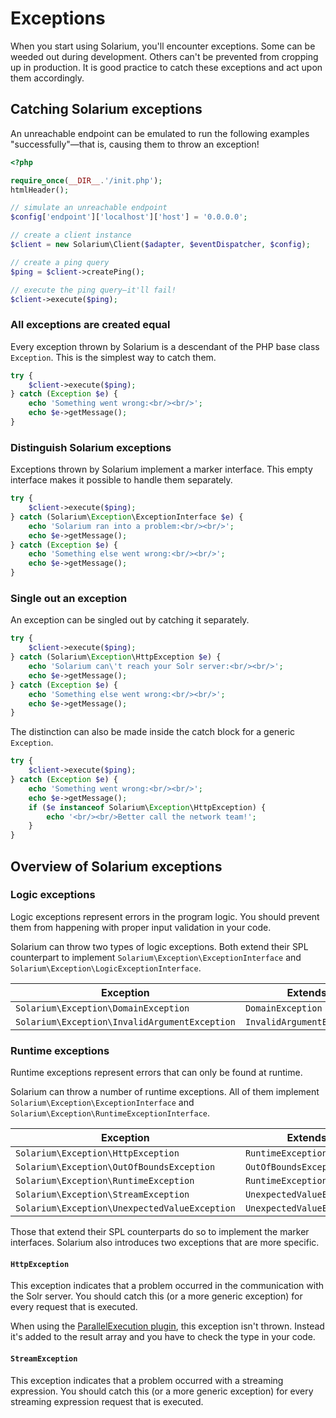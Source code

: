 Exceptions
==========

When you start using Solarium, you'll encounter exceptions. Some can be weeded out during development. Others can't be prevented from cropping up in production. It is good practice to catch these exceptions and act upon them accordingly.

Catching Solarium exceptions
----------------------------

An unreachable endpoint can be emulated to run the following examples "successfully"—that is, causing them to throw an exception!

```php
<?php

require_once(__DIR__.'/init.php');
htmlHeader();

// simulate an unreachable endpoint
$config['endpoint']['localhost']['host'] = '0.0.0.0';

// create a client instance
$client = new Solarium\Client($adapter, $eventDispatcher, $config);

// create a ping query
$ping = $client->createPing();

// execute the ping query—it'll fail!
$client->execute($ping);
```


### All exceptions are created equal

Every exception thrown by Solarium is a descendant of the PHP base class `Exception`. This is the simplest way to catch them.

```php
try {
    $client->execute($ping);
} catch (Exception $e) {
    echo 'Something went wrong:<br/><br/>';
    echo $e->getMessage();
}
```


### Distinguish Solarium exceptions

Exceptions thrown by Solarium implement a marker interface. This empty interface makes it possible to handle them separately.

```php
try {
    $client->execute($ping);
} catch (Solarium\Exception\ExceptionInterface $e) {
    echo 'Solarium ran into a problem:<br/><br/>';
    echo $e->getMessage();
} catch (Exception $e) {
    echo 'Something else went wrong:<br/><br/>';
    echo $e->getMessage();
}
```


### Single out an exception

An exception can be singled out by catching it separately.

```php
try {
    $client->execute($ping);
} catch (Solarium\Exception\HttpException $e) {
    echo 'Solarium can\'t reach your Solr server:<br/><br/>';
    echo $e->getMessage();
} catch (Exception $e) {
    echo 'Something else went wrong:<br/><br/>';
    echo $e->getMessage();
}
```

The distinction can also be made inside the catch block for a generic `Exception`.

```php
try {
    $client->execute($ping);
} catch (Exception $e) {
    echo 'Something went wrong:<br/><br/>';
    echo $e->getMessage();
    if ($e instanceof Solarium\Exception\HttpException) {
        echo '<br/><br/>Better call the network team!';
    }
}
```


Overview of Solarium exceptions
-------------------------------

### Logic exceptions

Logic exceptions represent errors in the program logic. You should prevent them from happening with proper input validation in your code.

Solarium can throw two types of logic exceptions. Both extend their SPL counterpart to implement `Solarium\Exception\ExceptionInterface` and `Solarium\Exception\LogicExceptionInterface`.

| Exception                                     | Extends                    |
| --------------------------------------------- | -------------------------- |
| `Solarium\Exception\DomainException`          | `DomainException`          |
| `Solarium\Exception\InvalidArgumentException` | `InvalidArgumentException` |


### Runtime exceptions

Runtime exceptions represent errors that can only be found at runtime.

Solarium can throw a number of runtime exceptions. All of them implement `Solarium\Exception\ExceptionInterface` and `Solarium\Exception\RuntimeExceptionInterface`.

| Exception                                     | Extends                    |
| --------------------------------------------- | -------------------------- |
| `Solarium\Exception\HttpException`            | `RuntimeException`         |
| `Solarium\Exception\OutOfBoundsException`     | `OutOfBoundsException`     |
| `Solarium\Exception\RuntimeException`         | `RuntimeException`         |
| `Solarium\Exception\StreamException`          | `UnexpectedValueException` |
| `Solarium\Exception\UnexpectedValueException` | `UnexpectedValueException` |

Those that extend their SPL counterparts do so to implement the marker interfaces. Solarium also introduces two exceptions that are more specific.


#### `HttpException`

This exception indicates that a problem occurred in the communication with the Solr server. You should catch this (or a more generic exception) for every request that is executed.

When using the [ParallelExecution plugin](plugins.md#parallelexecution-plugin), this exception isn't thrown. Instead it's added to the result array and you have to check the type in your code.


#### `StreamException`

This exception indicates that a problem occurred with a streaming expression. You should catch this (or a more generic exception) for every streaming expression request that is executed.
